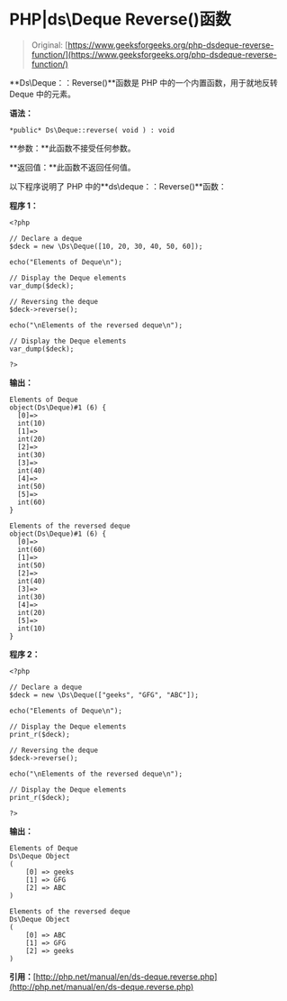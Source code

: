 # PHP|ds\Deque Reverse()函数

> Original: [https://www.geeksforgeeks.org/php-dsdeque-reverse-function/](https://www.geeksforgeeks.org/php-dsdeque-reverse-function/)

**Ds\Deque：：Reverse()**函数是 PHP 中的一个内置函数，用于就地反转 Deque 中的元素。

**语法：**

```
*public* Ds\Deque::reverse( void ) : void
```

**参数：**此函数不接受任何参数。

**返回值：**此函数不返回任何值。

以下程序说明了 PHP 中的**ds\deque：：Reverse()**函数：

**程序 1：**

```
<?php

// Declare a deque
$deck = new \Ds\Deque([10, 20, 30, 40, 50, 60]);

echo("Elements of Deque\n");

// Display the Deque elements
var_dump($deck);

// Reversing the deque
$deck->reverse();

echo("\nElements of the reversed deque\n");

// Display the Deque elements
var_dump($deck);

?>
```

**输出：**

```
Elements of Deque
object(Ds\Deque)#1 (6) {
  [0]=>
  int(10)
  [1]=>
  int(20)
  [2]=>
  int(30)
  [3]=>
  int(40)
  [4]=>
  int(50)
  [5]=>
  int(60)
}

Elements of the reversed deque
object(Ds\Deque)#1 (6) {
  [0]=>
  int(60)
  [1]=>
  int(50)
  [2]=>
  int(40)
  [3]=>
  int(30)
  [4]=>
  int(20)
  [5]=>
  int(10)
}

```

**程序 2：**

```
<?php

// Declare a deque
$deck = new \Ds\Deque(["geeks", "GFG", "ABC"]);

echo("Elements of Deque\n");

// Display the Deque elements
print_r($deck);

// Reversing the deque
$deck->reverse();

echo("\nElements of the reversed deque\n");

// Display the Deque elements
print_r($deck);

?>
```

**输出：**

```
Elements of Deque
Ds\Deque Object
(
    [0] => geeks
    [1] => GFG
    [2] => ABC
)

Elements of the reversed deque
Ds\Deque Object
(
    [0] => ABC
    [1] => GFG
    [2] => geeks
)

```

**引用：**[http://php.net/manual/en/ds-deque.reverse.php](http://php.net/manual/en/ds-deque.reverse.php)
